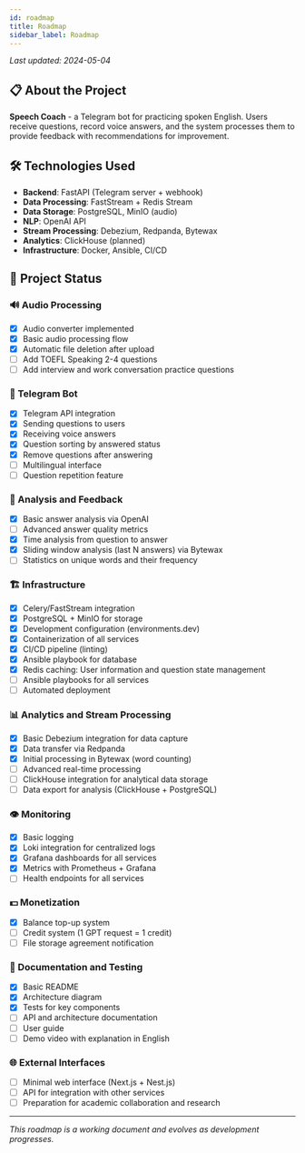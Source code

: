 ```yaml
---
id: roadmap
title: Roadmap
sidebar_label: Roadmap
---
```


_Last updated: 2024-05-04_

## 📋 About the Project

**Speech Coach** - a Telegram bot for practicing spoken English. Users receive questions, record voice answers, and the system processes them to provide feedback with recommendations for improvement.

## 🛠 Technologies Used

- **Backend**: FastAPI (Telegram server + webhook)
- **Data Processing**: FastStream + Redis Stream
- **Data Storage**: PostgreSQL, MinIO (audio)
- **NLP**: OpenAI API
- **Stream Processing**: Debezium, Redpanda, Bytewax
- **Analytics**: ClickHouse (planned)
- **Infrastructure**: Docker, Ansible, CI/CD

## 🎯 Project Status

### 🔊 Audio Processing
- [x] Audio converter implemented
- [x] Basic audio processing flow
- [x] Automatic file deletion after upload
- [ ] Add TOEFL Speaking 2-4 questions
- [ ] Add interview and work conversation practice questions

### 🤖 Telegram Bot
- [x] Telegram API integration
- [x] Sending questions to users
- [x] Receiving voice answers
- [x] Question sorting by answered status
- [x] Remove questions after answering
- [ ] Multilingual interface
- [ ] Question repetition feature

### 🧠 Analysis and Feedback
- [x] Basic answer analysis via OpenAI
- [ ] Advanced answer quality metrics
- [x] Time analysis from question to answer
- [x] Sliding window analysis (last N answers) via Bytewax
- [ ] Statistics on unique words and their frequency

### 🏗 Infrastructure
- [x] Celery/FastStream integration
- [x] PostgreSQL + MinIO for storage
- [x] Development configuration (environments.dev)
- [x] Containerization of all services
- [x] CI/CD pipeline (linting)
- [x] Ansible playbook for database
- [x] Redis caching: User information and question state management
- [ ] Ansible playbooks for all services
- [ ] Automated deployment

### 📊 Analytics and Stream Processing
- [x] Basic Debezium integration for data capture
- [x] Data transfer via Redpanda
- [x] Initial processing in Bytewax (word counting)
- [ ] Advanced real-time processing
- [ ] ClickHouse integration for analytical data storage
- [ ] Data export for analysis (ClickHouse + PostgreSQL)

### 👁 Monitoring
- [x] Basic logging
- [x] Loki integration for centralized logs
- [x] Grafana dashboards for all services
- [x] Metrics with Prometheus + Grafana
- [ ] Health endpoints for all services

### 💵 Monetization
- [x] Balance top-up system
- [ ] Credit system (1 GPT request = 1 credit)
- [ ] File storage agreement notification

### 📝 Documentation and Testing
- [x] Basic README
- [x] Architecture diagram
- [x] Tests for key components
- [ ] API and architecture documentation
- [ ] User guide
- [ ] Demo video with explanation in English

### 🌐 External Interfaces
- [ ] Minimal web interface (Next.js + Nest.js)
- [ ] API for integration with other services
- [ ] Preparation for academic collaboration and research

---

_This roadmap is a working document and evolves as development progresses._
